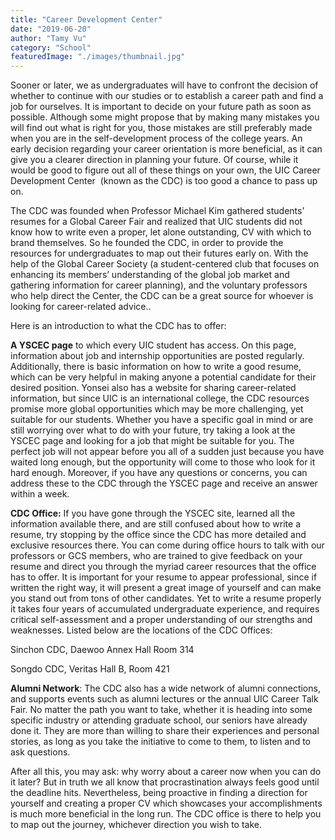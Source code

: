 ```yaml
---
title: "Career Development Center"
date: "2019-06-20"
author: "Tamy Vu"
category: "School"
featuredImage: "./images/thumbnail.jpg"
---
```


Sooner or later, we as undergraduates will have to confront the decision of whether to continue with our studies or to establish a career path and find a job for ourselves. It is important to decide on your future path as soon as possible. Although some might propose that by making many mistakes you will find out what is right for you, those mistakes are still preferably made when you are in the self-development process of the college years. An early decision regarding your career orientation is more beneficial, as it can give you a clearer direction in planning your future. Of course, while it would be good to figure out all of these things on your own, the UIC Career Development Center  (known as the CDC) is too good a chance to pass up on.

The CDC was founded when Professor Michael Kim gathered students’ resumes for a Global Career Fair and realized that UIC students did not know how to write even a proper, let alone outstanding, CV with which to brand themselves. So he founded the CDC, in order to provide the resources for undergraduates to map out their futures early on. With the help of the Global Career Society (a student-centered club that focuses on enhancing its members’ understanding of the global job market and gathering information for career planning), and the voluntary professors who help direct the Center, the CDC can be a great source for whoever is looking for career-related advice..

Here is an introduction to what the CDC has to offer:

**A YSCEC page** to which every UIC student has access. On this page, information about job and internship opportunities are posted regularly. Additionally, there is basic information on how to write a good resume, which can be very helpful in making anyone a potential candidate for their desired position. Yonsei also has a website for sharing career-related information, but since UIC is an international college, the CDC resources promise more global opportunities which may be more challenging, yet suitable for our students. Whether you have a specific goal in mind or are still worrying over what to do with your future, try taking a look at the YSCEC page and looking for a job that might be suitable for you. The perfect job will not appear before you all of a sudden just because you have waited long enough, but the opportunity will come to those who look for it hard enough. Moreover, if you have any questions or concerns, you can address these to the CDC through the YSCEC page and receive an answer within a week.

**CDC Office:** If you have gone through the YSCEC site, learned all the information available there, and are still confused about how to write a resume, try stopping by the office since the CDC has more detailed and exclusive resources there. You can come during office hours to talk with our professors or GCS members, who are trained to give feedback on your resume and direct you through the myriad career resources that the office has to offer. It is important for your resume to appear professional, since if written the right way, it will present a great image of yourself and can make you stand out from tons of other candidates. Yet to write a resume properly it takes four years of accumulated undergraduate experience, and requires critical self-assessment and a proper understanding of our strengths and weaknesses. Listed below are the locations of the CDC Offices:

Sinchon CDC, Daewoo Annex Hall Room 314

Songdo CDC, Veritas Hall B, Room 421

**Alumni Network**: The CDC also has a wide network of alumni connections, and supports events such as alumni lectures or the annual UIC Career Talk Fair. No matter the path you want to take, whether it is heading into some specific industry or attending graduate school, our seniors have already done it. They are more than willing to share their experiences and personal stories, as long as you take the initiative to come to them, to listen and to ask questions.

After all this, you may ask: why worry about a career now when you can do it later? But in truth we all know that procrastination always feels good until the deadline hits. Nevertheless, being proactive in finding a direction for yourself and creating a proper CV which showcases your accomplishments is much more beneficial in the long run. The CDC office is there to help you to map out the journey, whichever direction you wish to take.
